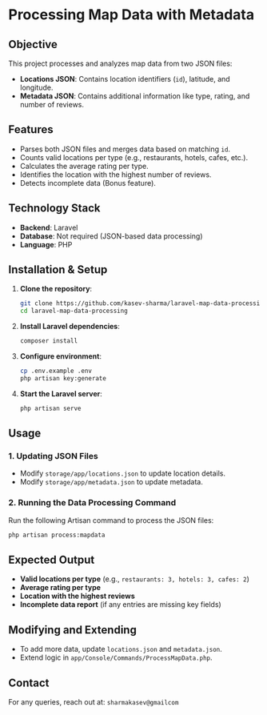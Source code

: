 # Processing Map Data with Metadata

## Objective
This project processes and analyzes map data from two JSON files:
- **Locations JSON**: Contains location identifiers (`id`), latitude, and longitude.
- **Metadata JSON**: Contains additional information like type, rating, and number of reviews.

## Features
- Parses both JSON files and merges data based on matching `id`.
- Counts valid locations per type (e.g., restaurants, hotels, cafes, etc.).
- Calculates the average rating per type.
- Identifies the location with the highest number of reviews.
- Detects incomplete data (Bonus feature).

## Technology Stack
- **Backend**: Laravel
- **Database**: Not required (JSON-based data processing)
- **Language**: PHP

## Installation & Setup
1. **Clone the repository**:
   ```bash
   git clone https://github.com/kasev-sharma/laravel-map-data-processing.git
   cd laravel-map-data-processing
   ```
2. **Install Laravel dependencies**:
   ```bash
   composer install
   ```
3. **Configure environment**:
   ```bash
   cp .env.example .env
   php artisan key:generate
   ```
4. **Start the Laravel server**:
   ```bash
   php artisan serve
   ```

## Usage
### 1. Updating JSON Files
- Modify `storage/app/locations.json` to update location details.
- Modify `storage/app/metadata.json` to update metadata.

### 2. Running the Data Processing Command
Run the following Artisan command to process the JSON files:
```bash
php artisan process:mapdata
```

## Expected Output
- **Valid locations per type** (e.g., `restaurants: 3, hotels: 3, cafes: 2`)
- **Average rating per type**
- **Location with the highest reviews**
- **Incomplete data report** (if any entries are missing key fields)

## Modifying and Extending
- To add more data, update `locations.json` and `metadata.json`.
- Extend logic in `app/Console/Commands/ProcessMapData.php`.


## Contact
For any queries, reach out at: `sharmakasev@gmailcom`

